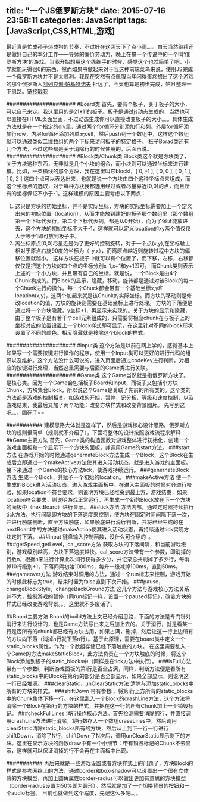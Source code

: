 ﻿title: "一个JS俄罗斯方块"
date: 2015-07-16 23:58:11
categories: JavaScript
tags: [JavaScript,CSS,HTML,游戏]
---
最近真是忙成孙子热成狗的节奏，不过好在这两天下了点小雨。。。白天当然继续还是做好自己的本分工作——导师的廉价劳动力，晚上在搞一个传说中的一个叫‘俄罗斯方块’的游戏。当我开始想用这个练练手的时候，感觉这个也忒简单了吧，小学就能玩得很6的东西，然而如果书做起来对于我这种前端菜鸟来说，使用JS完成一个俄罗斯方块并不是太顺利。我现在突然有点佩服当年闲得蛋疼想出了这个游戏的那个俄罗斯人[阿列克谢·帕基特诺夫](http://baike.baidu.com/view/2154504.htm)
扯远了，今天也算是初步完成，姑且整理一下思路。[链接戳我](http://blog.locusland.xyz/tetris/)
<!--more-->
#####################
#Board类
首先，要有个板子，关于板子的大小，可以自己来定。我这里用的是21*11的板子。板子是通过js动态生成的，当然也可以直接在HTML页面里画，不过动态生成你可以直接改变板子的大小。。。具体生成方法就是在一个指定的div里，通过两个for循环分别添加行和列。外层for循环添加行row，内层for循环添加列单元cell，然后push到一个数组中，这样这个数组就可以通过类似二维数组的两个下标来访问板子的特定格子。
板子Borad类还有几个方法，不过这些都是关于消除行的时候使用的，后面再说。
#####################
#Block类/Chunk类
Block类这个就是方块类了，关于方块这种东西，无非就是几个小块的组合，而小块则可以通过坐标来进行建模。比如，一条横线的那个方块，我在这里叫它blockI，[ 0, -1 ], [ 0, 0 ], [ 0, 1 ], [ 0, 2 ] 这四个点可以表达出来，也就是说一个方块由四个这种坐标点来组成，而这个坐标点的选取，对于每种方块我都选用经过或者尽量靠近[0,0]的点，而且所有的坐标保证不小于-1。这样建模的原因主要考虑以下两点：
1. 这只是方块的初始坐标，并不是实际坐标，方块的实际坐标需要加上一个定义出来的初始位置（location），从而才能放到建好的板子那个数组里（那个数组第一个下标代表行，第二个下标代表列，都是从0开始），而为了保证能放进去，这个方块的初始坐标不大于-1，这样就可以定义location的xy两个值仅仅大于等于1即可放到板子中。
2. 离坐标原点[0,0]尽量近是为了更好的控制旋转，对于一个点(x,y),在坐标轴上相对于原点右旋90度的坐标为（-y,x），而离原点越近则旋转过程中方块的偏移位置就越小。
这样方块在板子中就可以有个位置了，而下移，左移，右移都仅仅是把这个方块的四个点的坐标分别x-1,x+1和y+1即可。
而Chunk类则表示上述的一个小方块，并且带有自己的坐标。就是说，一个Block是由4个Chunk构成的。而Block的显示，隐藏，移动，旋转都是通过对该Block的每一个Chunk进行的操作。每一个Chuck都会带有一个基础坐标x,y和location(x,y)，这两个加起来就是该Chunk的实际坐标。而方块的移动则是修改location的值，方块的旋转则需要在基础坐标上进行处理。
方块的下落便是通过将一个方块隐藏，y坐标+1，再显示来实现的。关于方块的显示和隐藏，由于整个板子是有若干个cell元素组成的，只需要将相应chunk在与板子上的坐标对应的位置设置上一个block样式即可显示，在这里针对不同的block形状设置了不同的颜色。相反隐藏就是移除这个block的样式。


#####################
#Input类
这个方法是以前在网上学的，感觉基本上如果写一个需要按键进行操作的程序，使用一个Input类可以更好的进行代码的组织以及维护。这个方法没什么可说的，进入页面后通过codeKey进行判断，对相应的按键进行处理，当然这里需要与后面的Game类进行关联。
#####################
#Game类
这个Game当然就是指俄罗斯方块了。是核心类。因为一个Game会包括板子Board和Input，而板子又包括小方块Chunk，方块集合Block，所以说这个Game是关联了先前的所有类的。这个类的方法都是游戏的控制相关。如游戏的开始，暂停，记分板，等级和速度控制，以及游戏结束，我最后又加了两个功能：改变方块样式和改变背景图片。
先写到这吧。。。困死了==

###########
建模思路大体就是这样了，然后是游戏核心设计思路。俄罗斯方块的规则很简单（规则就不介绍了），下面将整体的设计按照游戏流程来解释：
##Game主要方法
首先，Game类的构造函数对游戏整体进行初始化，创建一个游戏主面板和一个显示下一个方块的面板，并调用Game的start方法。
###start方法
在游戏开始的时候通过genernateBlock方法生成一个Block，这个Block在生成后立即通过一个makeActive方法使其进入活动状态，就是进入游戏的主面板。接下来通过一个Game的核心方法tick，使游戏持续运行。
###genernateBlock方法
生成一个Block，并赋予一个初始的location。
###makeActive方法
使一个生成的Block进入活动状态，进入游戏主面板中。在进入主面板的时候对齐进行校验，如果location不符合要求，则说明方块已经堆叠到最上方，游戏结束，如果location符合要求，则说明游戏正常运行，再生成一个新的Block放在下一个方块的面板中（nextBoard）进行显示。
###tick方法
方法内部，通过定时器持续执行tick方法，执行间隔即方块的下落速度来控制，使方块在固定时间间隔下落一次，并进行触底判断，直至方块触底，如果触底进行消行判断，并将已经生成的在nextBoard中的方块通过makeAction使其进入活动状态，再持续通过tick实现方块定时下落。
###input
键盘输入控制函数，没什么可介绍的-。-
###getSpeed,getLevel，cal_score方法
获取方块的下落间隔，和当前游戏级别，游戏级别越高，方块下落速度越快。cal_score方法带有一个参数，即消掉的行数n，根据n来进行计算此次消行获得多少分，并记录总共削掉了多少行，每消掉10行级别+1，下落间隔初始1000ms，每升一级减掉100ms，直到50ms。
###gameover方法
游戏结束时调用的方法，通过一个run标志来控制，游戏开始的时候此标志为true，结束时置为false直到下次开始。
###pause，changeBlockStyle，changeBackGround方法
这几个方法与游戏核心方法关系并不大，控制游戏的暂停（同run标记一样，设置一个paused标记），改变方块的样式已经改变游戏背景。。。这里就不多废话了。

##Board主要方法
Board的build方法上文已经介绍思路，下面的方法是专门针对消行来进行设计的，也是Game方法写出来之后加上去的。关于消行，就是看某一行是否所有的chunk都已经有方块占用，如果占满，删掉，然后让这一行上边所有的方块向下落（消掉n行就下落n行）。基于此原理，需要在board类中定义一个static_blocks属性，作为一个数组存储已经下落触底的方块。
在这里需要乱入一个Game的方法makeStaticBlock，此方法负责在一个方块触底的时候，将这个Block添加到板子的static_blocks中（同样是在tick方法中执行）。
###isFull方法
带有一个参数i，判断游戏面板的第i行是否全占满，同样，判断方法便是看所有static_blocks中的Block在第i行的部分是否全部显示，如果全部显示，则说明这一行已经堆满。
###clearStatic，unClearStatic方法
清除与添加static_blocks中所有的方块的样式。
###shiftDown
带有参数i，将第i行上方所有的static_blocks中的Chunk集体下移一行。在这里乱入一个Block的crashLine方法，这个方法将消除一个Block在第i行的方块的样式，并把在这一行的所有Chunk加上一个销毁标记。
###checkFullLines
消行操作核心方法。首先检测需要消除的行，并直接调用crashLine方法进行消除，将行数存入一个数组craseLines中，然后调用clearStatic清除static_blocks所有的方块，然后从上到下一行一行进行shiftDown，消除了N行，shiftDown了N次后，调用unClearStatic显示剩下的方块。这里在显示方块的函数draw中有一个小细节：带有销毁标记的Chunk不去显示，这样就可以保证消掉的行不会再在主面板中出现。

###########
再后来就是一些游戏设置或者方块样式上的问题了，方块Block的样式是参考网络上的方法，通过border和box-shadow可以设置出一个很有立体感的方块模型，再加上圆角属性border-radius可以做出更加有意思的方块模型（border-radius设置为50%即为圆形）。然后就是加了一个切换背景的按钮和一个audio标签。
目前也就做到这个程度，先记这么多吧。。。